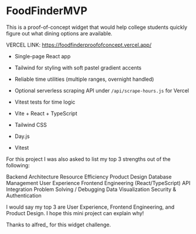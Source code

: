 # FoodFinderMVP

This is a proof-of-concept widget that would help college students quickly figure out what dining options are available.

VERCEL LINK: https://foodfinderproofofconcept.vercel.app/

- Single-page React app
- Tailwind for styling with soft pastel gradient accents
- Reliable time utilities (multiple ranges, overnight handled)
- Optional serverless scraping API under `/api/scrape-hours.js` for Vercel
- Vitest tests for time logic

- Vite + React + TypeScript
- Tailwind CSS
- Day.js
- Vitest


For this project I was also asked to list my top 3 strengths out of the following: 

Backend Architecture
 Resource Efficiency
 Product Design
 Database Management
 User Experience
 Frontend Engineering (React/TypeScript)
 API Integration
 Problem Solving / Debugging
 Data Visualization
 Security & Authentication

 I would say my top 3 are User Experience, Frontend Engineering, and Product Design. I hope this mini project can explain why!

 Thanks to alfred_ for this widget challenge.
